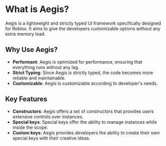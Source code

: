 # What is Aegis?

Aegis is a lightweight and strictly typed UI framework specifically designed for Roblox. It aims to give the developers customizable options without any extra memory load.

## Why Use Aegis?

- **Performant**: Aegis is optimized for performance, ensuring that everything runs without any lag.
- **Strict Typing**: Since Aegis is strictly typed, the code becomes more reliable and maintainable.
- **Customizable**: Aegis is customizable according to developer's needs.

## Key Features

- **Constructors**: Aegis offers a set of constructors that provides users extensive controls over instances.
- **Special keys**: Special keys offer the ability to manage instances while inside the scope.
- **Custom keys**: Aegis provides developers the ability to create their own special keys with their creative ideas.
